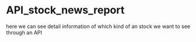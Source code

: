 # API_stock_news_report
here we can see detail information of which kind of an stock we want to see through an API 
